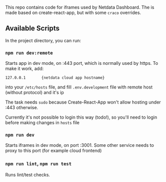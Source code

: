 This repo contains code for iframes used by Netdata Dashboard. The is made based on create-react-app, but with some `craco` overrides.

## Available Scripts

In the project directory, you can run:

### `npm run dev:remote`
Starts app in dev mode, on :443 port, which is normally used by https. To make it work, add:
```
127.0.0.1       {netdata cloud app hostname}
```
into your `/etc/hosts` file, and fill `.env.development` file with remote host (without protocol) and it's ip

The task needs `sudo` because Create-React-App won't allow hosting under :443 otherwise.

Currently it's not possible to login this way (todo!), so you'll need to login before making changes in `hosts` file

### `npm run dev`

Starts iframes in dev mode, on port :3001. Some other service needs to proxy to this port (for example cloud frontend)


### `npm run lint`, `npm run test`

Runs lint/test checks.
